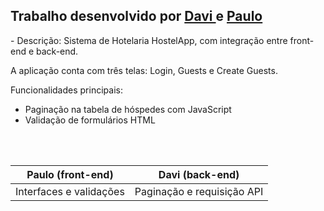 ## Trabalho desenvolvido por <a href="https://github.com/bernardesdavi">Davi </a> e <a href="https://github.com/pauloesmelos">Paulo </a>
<p>- Descrição: Sistema de Hotelaria HostelApp, com integração entre front-end e back-end.</p>
<p> A aplicação conta com três telas: Login, Guests e Create Guests.</p>
<p> Funcionalidades principais: </p>
<ul>
  <li> Paginação na tabela de hóspedes com JavaScript </li>
  <li> Validação de formulários HTML</li>
</ul>
<br><br>
<table>
  <thead>
    <tr> <th>Paulo (front-end)</th> <th> Davi (back-end)</th></tr>
  </thead>
  <tbody>
  <tr> <td>Interfaces e validações </td> <td>Paginação e requisição API</td></tr>
  </tbody>
</table>
